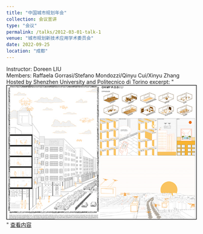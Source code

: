```yaml
---
title: "中国城市规划年会"
collection: 会议宣讲
type: "会议"
permalink: /talks/2012-03-01-talk-1
venue: "城市规划新技术应用学术委员会"
date: 2022-09-25
location: "成都"
---
```

Instructor: Doreen LIU<br/>
Members: Raffaela Gorrasi/Stefano Mondozzi/Qinyu Cui/Xinyu Zhang<br/>
Hosted by Shenzhen University and Politecnico di Torino
excerpt: "<img src='/images/workshop/2020SZU(750).jpg'>"
[查看内容]('https://github.com/cuiqinyu/cuiqinyu.github.io/blob/master/images/workshop/2020SZU(750).jpg')
